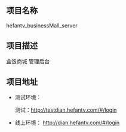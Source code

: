 ## 项目名称
hefantv_businessMall_server
## 项目描述
盒饭商城 管理后台

## 项目地址

* 测试环境：


    测试：http://testdian.hefantv.com/#/login

   

* 线上环境： http://dian.hefantv.com/#/login

